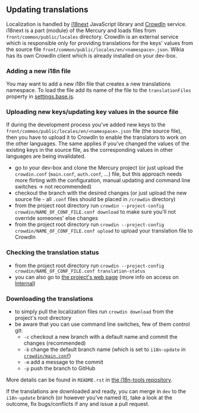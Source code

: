 ## Updating translations
Localization is handled by [i18next](http://i18next.com/) JavaScript library and [CrowdIn](https://crowdin.com/) service. i18next is a part (module) of the Mercury and loads files from `front/common/public/locales` directory. CrowdIn is an external service which is responsible only for providing translations for the keys' values from the source file `front/common/public/locales/en/<namespace>.json`. Wikia has its own CrowdIn client which is already installed on your dev-box.

### Adding a new i18n file
You may want to add a new i18n file that creates a new translations namespace. To load the file add its name of the file to the `translationFiles` property in  [settings.base.js](https://github.com/Wikia/mercury/blob/dev/server/config/settings.base.js).

### Uploading new keys/updating key values in the source file
If during the development process you've added new keys to the `front/common/public/locales/en/<namespace>.json` file (the source file), then you have to upload it to CrowdIn to enable the translators to work on the other languages. The same applies if you've changed the values of the existing keys in the source file, as the corresponding values in other languages are being invalidated.
* go to your dev-box and clone the Mercury project (or just upload the `crowdin.conf` (`main.conf`, `auth.conf`, ...) file, but this approach needs more flirting with the configuration, manual updating and command line switches → not recommended)
* checkout the branch with the desired changes (or just upload the new source file - all `.conf` files should be placed in `/crowdin` directory)
* from the project root directory run `crowdin --project-config crowdin/NAME_OF_CONF_FILE.conf download` to make sure you'll not override someones' else changes
* from the project root directory run `crowdin --project-config crowdin/NAME_OF_CONF_FILE.conf upload` to upload your translation file to CrowdIn

### Checking the translation status
* from the project root directory run `crowdin --project-config crowdin/NAME_OF_CONF_FILE.conf translation-status`
* you can also go to [the project's web page](https://crowdin.com/project/mercury) (more info on access on [Internal](https://one.wikia-inc.com/wiki/Crowdin))

### Downloading the translations
* to simply pull the localization files run `crowdin download` from the project's root directory
* be aware that you can use command line switches, few of them control git:
    * `-c` checkout a new branch with a default name and commit the changes (recommended)
    * `-b` change the default branch name (which is set to `i18n-update` in [`crowdin/main.conf`](https://github.com/Wikia/mercury/blob/dev/crowdin/main.conf#L3))
    * `-m` add a message to the commit
    * `-p` push the branch to GitHub

More details can be found in `README.rst` in [the i18n-tools repository](https://github.com/Wikia/i18n-tools).

If the translations are downloaded and ready, you can merge in `dev` to the `i18n-update` branch (or however you've named it), take a look at the outcome, fix bugs/conflicts if any and issue a pull request.
